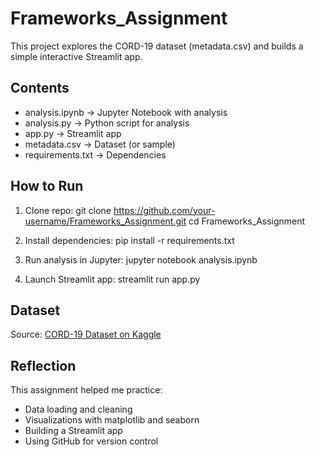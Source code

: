 # Frameworks_Assignment

This project explores the CORD-19 dataset (metadata.csv) and builds a simple interactive Streamlit app.

## Contents
- analysis.ipynb → Jupyter Notebook with analysis
- analysis.py → Python script for analysis
- app.py → Streamlit app
- metadata.csv → Dataset (or sample)
- requirements.txt → Dependencies

## How to Run
1. Clone repo:
   git clone https://github.com/your-username/Frameworks_Assignment.git
   cd Frameworks_Assignment

2. Install dependencies:
   pip install -r requirements.txt

3. Run analysis in Jupyter:
   jupyter notebook analysis.ipynb

4. Launch Streamlit app:
   streamlit run app.py

## Dataset
Source: [CORD-19 Dataset on Kaggle](https://www.kaggle.com/allen-institute-for-ai/CORD-19-research-challenge)

## Reflection
This assignment helped me practice:
- Data loading and cleaning
- Visualizations with matplotlib and seaborn
- Building a Streamlit app
- Using GitHub for version control
